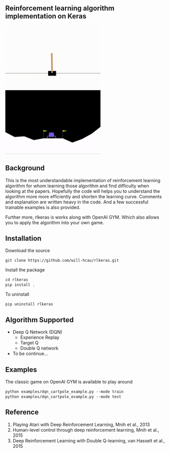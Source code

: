## Reinforcement learning algorithm implementation on Keras
<p float="left">
  <img src="assets/dqn_cartpole_example.gif" width="300" />
  <img src="assets/dqn_with_targetQ_lunarlander_example.gif" width="300" /> 
</p>

## Background
This is the most understandable implementation of reinforcement learning algorithm for whom learning those algorithm and find difficulty when looking at the papers. Hopefully the code will helps you to understand the algorithm more more efficiently and shorten the learning curve. Comments and explanation are written heavy in the code. And a few successful trainable examples is also provided. 

Further more, rlkeras is works along with OpenAI GYM. Which also allows you to apply the algorithm into your own game.  

## Installation
Download the source
```
git clone https://github.com/will-hcau/rlkeras.git
```
Install the package
```
cd rlkeras
pip install .
```
To uninstall
```
pip uninstall rlkeras
```

## Algorithm Supported

 - Deep Q Network (DQN)
 	- Experience Replay
 	- Target Q
 	- Double Q network
 - To be continue...

## Examples
The classic game on OpenAI GYM is available to play around
```
python examples/dqn_cartpole_example.py --mode train
python examples/dqn_cartpole_example.py --mode test
```

## Reference
1. Playing Atari with Deep Reinforcement Learning, Mnih et al., 2013
2. Human-level control through deep reinforcement learning, Mnih et al., 2015
3. Deep Reinforcement Learning with Double Q-learning, van Hasselt et al., 2015
